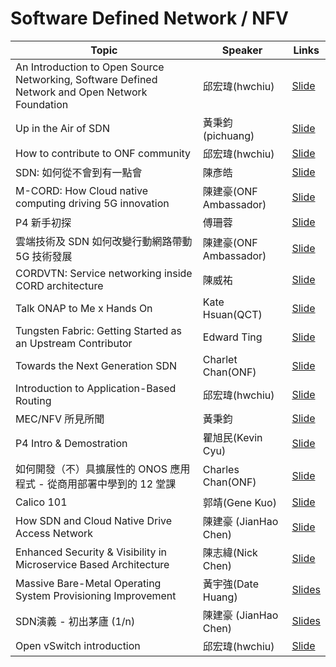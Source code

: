 # Software Defined Network / NFV

| Topic       | Speaker        | Links |
|-------------|----------------|--------------|
| An Introduction to Open Source Networking, Software Defined Network and Open Network Foundation | 邱宏瑋(hwchiu) | [Slide](https://speakerdeck.com/hwchiu/an-introduction-of-open-source-networking-sdn-and-onf) |
| Up in the Air of SDN | 黃秉鈞(pichuang)| [Slide](https://speakerdeck.com/pichuang/up-in-the-air-of-sdn) |
| How to contribute to ONF community | 邱宏瑋(hwchiu) | [Slide](https://speakerdeck.com/hwchiu/how-to-join-the-onf-community)|
| SDN: 如何從不會到有一點會 | 陳彥皓 | [Slide](https://www.slideshare.net/ssuser5b95bc/sdn-95313524)|
| M-CORD: How Cloud native computing driving 5G innovation | 陳建豪(ONF Ambassador) | [Slide](https://www.slideshare.net/JianHaoChen1/mcord-cloudnative)|
| P4 新手初探 | 傅珊蓉 | [Slide](https://speakerdeck.com/sufuf3/p4intro)|
| 雲端技術及 SDN 如何改變行動網路帶動 5G 技術發展 | 陳建豪(ONF Ambassador) | [Slide](https://www.slideshare.net/JianHaoChen1/cloud-native-driving-5g-coscup)|
| CORDVTN: Service networking inside CORD architecture | 陳威祐 | [Slide](https://www.slideshare.net/aweimeow/)|
| Talk ONAP to Me x Hands On | Kate Hsuan(QCT) | [Slide](https://drive.google.com/file/d/1EQgYFDVJLp85f5BJrp-oEHv7a7gxD_Ty/view?usp=sharing) |
| Tungsten Fabric: Getting Started as an Upstream Contributor | Edward Ting | [Slide](https://speakerdeck.com/pichuang/getting-started-as-an-upstream-contributior)|
| Towards the Next Generation SDN | Charlet Chan(ONF) | [Slide](https://docs.google.com/presentation/d/1iiSDf_581TVfi0hZXANa-k1gPIg4DNJfsoyEdX3s3bA/edit?usp=drive_openhttps://drive.google.com/open?id=1iiSDf_581TVfi0hZXANa-k1gPIg4DNJfsoyEdX3s3bAouid=0)|
| Introduction to Application-Based Routing | 邱宏瑋(hwchiu) | [Slide](https://www.slideshare.net/hongweiqiu/applicationbased-routing)|
| MEC/NFV 所見所聞 | 黃秉鈞 | [Slide](https://speakerdeck.com/pichuang/nfv-20181208)|
| P4 Intro & Demostration | 瞿旭民(Kevin Cyu) | [Slide](https://docs.google.com/presentation/d/1xHhrrWzsu3SawG2Zf1nZWs3_l3zHLWch9q04C1B4nog/edit?usp=sharing)|
| 如何開發（不）具擴展性的 ONOS 應用程式 - 從商用部署中學到的 12 堂課 | Charles Chan(ONF) | [Slide](https://docs.google.com/presentation/d/1gvaberjdfZco7MwAxnrWp2TomeLURs-8vBS5aQHODiU/edit)|
| Calico 101 | 郭靖(Gene Kuo) | [Slide](https://docs.google.com/presentation/d/1faHJcIsg6rJSZ4RkEqJQtdG_MTlnHMcwtMOnMSfv4Us/edit?usp=sharing)|
| How SDN and Cloud Native Drive Access Network | 陳建豪 (JianHao Chen) | [Slide](https://www.slideshare.net/JianHaoChen1/telco-access-network-with-sdn) |
| Enhanced Security & Visibility in Microservice Based Architecture | 陳志緯(Nick Chen) | [Slide](https://speakerdeck.com/pichuang/enhanced-security-and-visibility-in-microservice-based-architecture) |
| Massive Bare-Metal Operating System Provisioning Improvement |  黃宇強(Date Huang)| [Slides](https://docs.google.com/presentation/d/10CPDuAd8EfPcuKAZ-f2GYnvsMwTtOzaIl_3MizAJMMA/edit?usp=sharing) |
| SDN演義 - 初出茅廬 (1/n) | 陳建豪 (JianHao Chen) | [Slides](https://drive.google.com/file/d/1aYUoVzlJi-LgNnFFfWbpMzFtmQpyf3B1/view?usp=sharing) |
| Open vSwitch introduction | 邱宏瑋(hwchiu) | [Slide](https://www.slideshare.net/hongweiqiu/open-vswitch-introduction) | 
